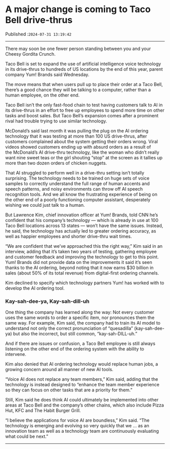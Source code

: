 # A major change is coming to Taco Bell drive-thrus

Published :`2024-07-31 13:19:42`

---

There may soon be one fewer person standing between you and your Cheesy Gordita Crunch.

Taco Bell is set to expand the use of artificial intelligence voice technology in its drive-thrus to hundreds of US locations by the end of this year, parent company Yum! Brands said Wednesday.

The move means that when users pull up to place their order at a Taco Bell, there’s a good chance they will be talking to a computer, rather than a human employee, on the other end.

Taco Bell isn’t the only fast-food chain to test having customers talk to AI in its drive-thrus in an effort to free up employees to spend more time on other tasks and boost sales. But Taco Bell’s expansion comes after a prominent rival had trouble trying to use similar technology.

McDonald’s said last month it was pulling the plug on the AI ordering technology that it was testing at more than 100 US drive-thrus, after customers complained about the system getting their orders wrong. Viral videos showed customers ending up with absurd orders as a result of the McDonald’s AI drive-thru technology, like the woman who didn’t really want nine sweet teas or the girl shouting “stop” at the screen as it tallies up more than two dozen orders of chicken nuggets.

That AI struggled to perform well in a drive-thru setting isn’t totally surprising. The technology needs to be trained on huge sets of voice samples to correctly understand the full range of human accents and speech patterns, and noisy environments can throw off AI speech recognition tools. And we all know the frustrating experience of being on the other end of a poorly functioning computer assistant, desperately wishing we could just talk to a human.

But Lawrence Kim, chief innovation officer at Yum! Brands, told CNN he’s confident that his company’s technology — which is already in use at 100 Taco Bell locations across 13 states — won’t have the same issues. Instead, he said, the technology has actually led to greater ordering accuracy, as well as happier employees and shorter drive-thru wait times.

“We are confident that we’ve approached this the right way,” Kim said in an interview, adding that it’s taken two years of testing, gathering employee and customer feedback and improving the technology to get to this point. Yum! Brands did not provide data on the improvements it said it’s seen thanks to the AI ordering, beyond noting that it now earns $30 billion in sales (about 50% of its total revenue) from digital-first ordering channels.

Kim declined to specify which technology partners Yum! has worked with to develop the AI ordering tool.

### Kay-sah-dee-ya, Kay-sah-dill-uh

One thing the company has learned along the way: Not every customer uses the same words to order a specific item, nor pronounces them the same way. For example, Kim said, the company had to train its AI model to understand not only the correct pronunciation of “quesadilla” (kay-sah-dee-ya) but also the incorrect, but still common, “kay-sah-DILL-uh.”

And if there are issues or confusion, a Taco Bell employee is still always listening on the other end of the ordering system with the ability to intervene.

Kim also denied that AI ordering technology would replace human jobs, a growing concern around all manner of new AI tools.

“Voice AI does not replace any team members,” Kim said, adding that the technology is instead designed to “enhance the team member experience so they can focus on other tasks that are a priority for them.”

Still, Kim said he does think AI could ultimately be implemented into other areas at Taco Bell and the company’s other chains, which also include Pizza Hut, KFC and The Habit Burger Grill.

“I believe the applications for voice AI are boundless,” Kim said. “The technology is emerging and evolving so very quickly that we … as an innovation team as well as a technology team are continuously evaluating what could be next.”

---

